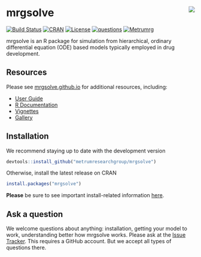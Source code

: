 
# mrgsolve <img align="right" src = "inst/maintenance/img/mrgsolve_sticker_812418_1.png">

[![Build
Status](https://travis-ci.org/metrumresearchgroup/mrgsolve.svg?branch=master)](https://travis-ci.org/metrumresearchgroup/mrgsolve)
[![CRAN](http://www.r-pkg.org/badges/version/mrgsolve)](https://cran.r-project.org/package=mrgsolve)
[![License](http://img.shields.io/badge/license-GPL%20%28%3E=%202%29-brightgreen.svg?style=flat)](http://www.gnu.org/licenses/gpl-2.0.html)
[![questions](https://img.shields.io/badge/ask_for-Help-brightgreen.svg)](https://github.com/metrumresearchgroup/mrgsolve/issues)
[![Metrumrg](https://img.shields.io/badge/contact-MetrumRG-brightgreen.svg)](http://metrumrg.com)

mrgsolve is an R package for simulation from hierarchical, ordinary
differential equation (ODE) based models typically employed in drug
development.

## Resources

Please see [mrgsolve.github.io](https://mrgsolve.github.io) for
additional resources, including:

  - [User Guide](https://mrgsolve.github.io/user_guide)
  - [R Documentation](https://mrgsolve.github.io/docs)
  - [Vignettes](https://mrgsolve.github.io/vignettes)
  - [Gallery](https://github.com/mrgsolve/gallery)

## Installation

We recommend staying up to date with the development version

``` r
devtools::install_github("metrumresearchgroup/mrgsolve")
```

Otherwise, install the latest release on CRAN

``` r
install.packages("mrgsolve")
```

**Please** be sure to see important install-related information
[here](https://github.com/metrumresearchgroup/mrgsolve/wiki/mrgsolve-Installation).

## Ask a question

We welcome questions about anything: installation, getting your model to
work, understanding better how mrgsolve works. Please ask at the [Issue
Tracker](https://github.com/metrumresearchgroup/mrgsolve/issues). This
requires a GitHub account. But we accept all types of questions there.
